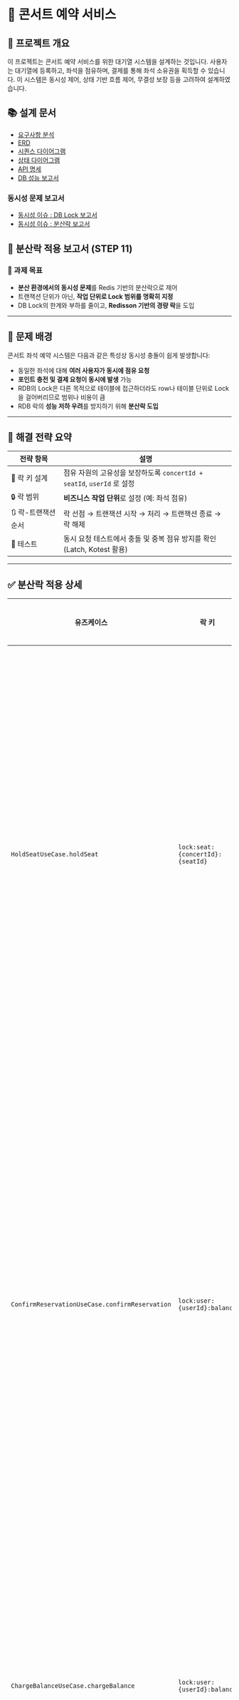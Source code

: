 # 🎤 콘서트 예약 서비스

## 📝 프로젝트 개요

이 프로젝트는 콘서트 예약 서비스를 위한 대기열 시스템을 설계하는 것입니다.
사용자는 대기열에 등록하고, 좌석을 점유하며, 결제를 통해 좌석 소유권을 획득할 수 있습니다.
이 시스템은 동시성 제어, 상태 기반 흐름 제어, 무결성 보장 등을 고려하여 설계하였습니다.

## 📚 설계 문서
- [요구사항 분석](1_requirements.md)
- [ERD](2_erd.md)
- [시퀀스 다이어그램](3_sequence_diagram.md)
- [상태 다이어그램](4_state_diagram.md)
- [API 명세](https://joyseohee.github.io/hhplus-concert-server)
- [DB 성능 보고서](5_db_report.md)
### 동시성 문제 보고서
- [동시성 이슈 : DB Lock 보고서](6_db_race_condition_report.md)
- [동시성 이슈 : 분산락 보고서](7_redis_distributed_lock_report.md)

## 📄 분산락 적용 보고서 (STEP 11)

### 🎯 과제 목표

* **분산 환경에서의 동시성 문제**를 Redis 기반의 분산락으로 제어
* 트랜잭션 단위가 아닌, **작업 단위로 Lock 범위를 명확히 지정**
* DB Lock의 한계와 부하를 줄이고, **Redisson 기반의 경량 락**을 도입

---

## 🧩 문제 배경

콘서트 좌석 예약 시스템은 다음과 같은 특성상 동시성 충돌이 쉽게 발생합니다:

* 동일한 좌석에 대해 **여러 사용자가 동시에 점유 요청**
* **포인트 충전 및 결제 요청이 동시에 발생** 가능
* RDB의 Lock은 다른 목적으로 테이블에 접근하더라도 row나 테이블 단위로 Lock을 걸어버리므로 범위나 비용이 큼
* RDB 락의 **성능 저하 우려**를 방지하기 위해 **분산락 도입**

---

## 🧪 해결 전략 요약

| 전략 항목        | 설명                                                  |
| ------------ |-----------------------------------------------------|
| 🔑 락 키 설계    | 점유 자원의 고유성을 보장하도록 `concertId + seatId`, `userId` 로 설정 |
| 🔒 락 범위      | **비즈니스 작업 단위**로 설정 (예: 좌석 점유)           |
| 🔃 락-트랜잭션 순서 | 락 선점 → 트랜잭션 시작 → 처리 → 트랜잭션 종료 → 락 해제                |
| 🧪 테스트       | 동시 요청 테스트에서 충돌 및 중복 점유 방지를 확인 (Latch, Kotest 활용)    |

---

## ✅ 분산락 적용 상세

| 유즈케이스                                          | 락 키                              | 적용 대상  | 적용 이유                                                                                                                  |
| ---------------------------------------------- | -------------------------------- | ------ | ---------------------------------------------------------------------------------------------------------------------- |
| `HoldSeatUseCase.holdSeat`                     | `lock:seat:{concertId}:{seatId}` | 좌석 점유  | - 좌석은 단일 자원이므로, **중복 점유 방지**를 위해 좌석 단위로 락을 적용<br>- 좌석 점유 정보는 **RDB에 영속화**되므로, 이후 예약 확정 시에는 락 없이도 일관성 검증 가능             |
| `ConfirmReservationUseCase.confirmReservation` | `lock:user:{userId}:balance`     | 사용자 잔액 | - **잔액 차감 시점에만 충돌 가능성**이 존재하므로 사용자 단위로 락 적용<br>- 좌석 점유는 이미 RDB에서 확인 가능하며, 점유 만료가 되었더라도 트랜잭션 시작 시점의 **유효성만 보장되면 문제 없음** |
| `ChargeBalanceUseCase.chargeBalance`           | `lock:user:{userId}:balance`     | 포인트 충전 | - 동일한 사용자에게 여러 충전 요청이 동시에 들어올 수 있으므로 **중복 충전 방지**를 위해 사용자 단위 락 필요                                                      |

---

## 🔄 트랜잭션 & 락 처리 순서

* 락은 트랜잭션 **외부에서 선점**
* 이후 트랜잭션 내부 로직을 실행
* Redisson의 `tryLock()`은 동기 블로킹 방식으로 처리되며, **재시도 시에도 락 선점부터 다시 시도**

```kotlin
for (attempt in 0..maxRetries) {
    try {
        return redisLockManager.withLock(key, waitTimeMs, leaseTimeMs) {
            pjp.proceed() // 트랜잭션 역시 재 획득해 시도
        }
    } catch (e: Exception) {
        if (e is LockAcquireException && attempt < maxRetries) {
            Thread.sleep(retryDelayMs)
            continue
        }
        throw e
    }
}
```

> ✅ `@Order(HIGHEST_PRECEDENCE)` 설정을 통해 `@Transactional`보다 **락 AOP가 먼저 실행**되도록 구성

---

## 🧪 테스트 & 검증

* `CountDownLatch` 기반 동시성 테스트 수행
* 의도적으로 동일 자원에 대한 요청을 충돌시켜, **락 선점/재시도 동작 검증**
* **금전적 이득이 발생하는 경우만 재시도 대상**으로 제한 (예: 잔액 차감, 좌석 확정)

---

## 🔍 한계 및 고려사항

* **락 유지 시간 설정에 유의**: 너무 짧으면 작업 중간 실패, 너무 길면 리소스 낭비
* 락 범위를 최소화함으로써 **성능 병목 최소화**에 집중
* **좌석 점유는 현재 RDB에 저장**되지만, 추후 Redis로 source of truth를 전환하는 것도 고려 중 (히스토리 불필요한 단기 데이터이기 때문)

---

## 🧠 결론

* **DB Lock의 한계를 Redis 기반 락으로 보완**
* **트랜잭션과 분산락의 순서를 고려하되 분리**함으로써 예측 가능한 동시성 제어 달성
* 좌석 점유 → 예약 확정 → 잔액 처리 흐름 전체에서, **최소한의 락 적용으로 성능과 정합성 모두 확보**